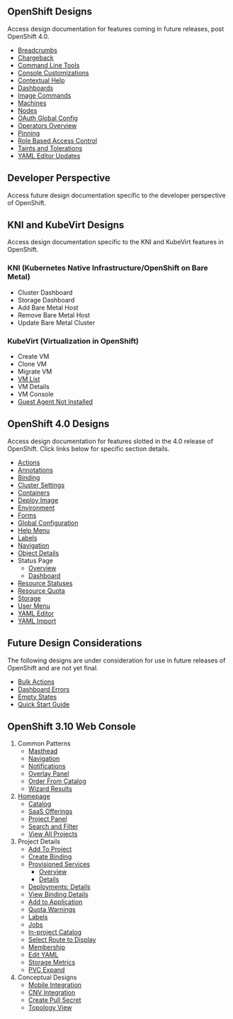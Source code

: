 ## OpenShift Designs
Access design documentation for features coming in future releases, post OpenShift 4.0.

- [Breadcrumbs](http://openshift.github.io/openshift-origin-design/web-console/future-openshift/breadcrumbs/breadcrumbs)
- [Chargeback](http://openshift.github.io/openshift-origin-design/web-console/future-openshift/chargeback/chargeback)
- [Command Line Tools](http://openshift.github.io/openshift-origin-design/web-console/future-openshift/command-line-tools/command-line-tools)
- [Console Customizations](http://openshift.github.io/openshift-origin-design/web-console/future-openshift/console-customizations/console-customizations)
- [Contextual Help](http://openshift.github.io/openshift-origin-design/web-console/future-openshift/contextual-help/contextual-help)
- [Dashboards](http://openshift.github.io/openshift-origin-design/web-console/future-openshift/dashboards/dashboards)
- [Image Commands](http://openshift.github.io/openshift-origin-design/web-console/future-openshift/image-commands/image-commands)
- [Machines](http://openshift.github.io/openshift-origin-design/web-console/future-openshift/machines/machines)
- [Nodes](http://openshift.github.io/openshift-origin-design/web-console/future-openshift/nodes/nodes)
- [OAuth Global Config](http://openshift.github.io/openshift-origin-design/web-console/future-openshift/oauth/oauth)
- [Operators Overview](http://openshift.github.io/openshift-origin-design/web-console/future-openshift/operators-overview/operators-overview)
- [Pinning](http://openshift.github.io/openshift-origin-design/web-console/future-openshift/pinning/pinning)
- [Role Based Access Control](http://openshift.github.io/openshift-origin-design/web-console/future-openshift/role-based-access-control/role-based-access-control)
- [Taints and Tolerations](http://openshift.github.io/openshift-origin-design/web-console/future-openshift/taints-tolerations/taints-tolerations)
- [YAML Editor Updates](http://openshift.github.io/openshift-origin-design/web-console/future-openshift/code-editor-updates/code-editor-updates)

## Developer Perspective
Access future design documentation specific to the developer perspective of OpenShift.


## KNI and KubeVirt Designs
Access design documentation specific to the KNI and KubeVirt features in OpenShift.

### KNI (Kubernetes Native Infrastructure/OpenShift on Bare Metal)
- Cluster Dashboard
- Storage Dashboard
- Add Bare Metal Host
- Remove Bare Metal Host
- Update Bare Metal Cluster

### KubeVirt (Virtualization in OpenShift)
- Create VM
- Clone VM
- Migrate VM
- [VM List](http://openshift.github.io/openshift-origin-design/web-console/knikubevirt/vm-list/vm-list)
- VM Details
- VM Console
- [Guest Agent Not Installed](http://openshift.github.io/openshift-origin-design/web-console/knikubevirt/guest-agent-not-installed/guest-agent-not-installed)

## OpenShift 4.0 Designs
Access design documentation for features slotted in the 4.0 release of OpenShift. Click links below for specific section details.

- [Actions](http://openshift.github.io/openshift-origin-design/web-console/4.0-designs/actions/actions)
- [Annotations](http://openshift.github.io/openshift-origin-design/web-console/4.0-designs/annotations/annotations)
- [Binding](http://openshift.github.io/openshift-origin-design//web-console/4.0-designs/binding/binding)
- [Cluster Settings](http://openshift.github.io/openshift-origin-design/web-console/4.0-designs/cluster-settings/cluster-settings)
- [Containers](http://openshift.github.io/openshift-origin-design/web-console/4.0-designs/containers/containers)
- [Deploy Image](http://openshift.github.io/openshift-origin-design/web-console/4.0-designs/deploy-image/deploy-image)
- [Environment](http://openshift.github.io/openshift-origin-design/web-console/4.0-designs/environment/environment)
- [Forms](http://openshift.github.io/openshift-origin-design/web-console/4.0-designs/forms/forms)
- [Global Configuration](http://openshift.github.io/openshift-origin-design/web-console/4.0-designs/global-config/global-config)
- [Help Menu](http://openshift.github.io/openshift-origin-design/web-console/4.0-designs/help-menu/help-menu)
- [Labels](http://openshift.github.io/openshift-origin-design/web-console/4.0-designs/labels/labels)
- [Navigation](http://openshift.github.io/openshift-origin-design/web-console/4.0-designs/navigation/navigation)
- [Object Details](http://openshift.github.io/openshift-origin-design/web-console/4.0-designs/object-details/object-details)
- Status Page
  * [Overview](http://openshift.github.io/openshift-origin-design/web-console/4.0-designs/overview/overview)
  * [Dashboard](http://openshift.github.io/openshift-origin-design/web-console/4.0-designs/dashboard/dashboard)
- [Resource Statuses](./web-console/4.0-designs/status/status.md)
- [Resource Quota](http://openshift.github.io/openshift-origin-design/web-console/4.0-designs/resource-quota/resource-quota)
- [Storage](http://openshift.github.io/openshift-origin-design/web-console/4.0-designs/storage/storage)
- [User Menu](http://openshift.github.io/openshift-origin-design/web-console/4.0-designs/user/user)
- [YAML Editor](http://openshift.github.io/openshift-origin-design/web-console/4.0-designs/edit-yaml/edit-yaml)
- [YAML Import](http://openshift.github.io/openshift-origin-design/web-console/4.0-designs/import-yaml/import-yaml)

## Future Design Considerations
The following designs are under consideration for use in future releases of OpenShift and are not yet final.

- [Bulk Actions](http://openshift.github.io/openshift-origin-design/web-console/old/bulk-actions/bulk-actions)
- [Dashboard Errors](http://openshift.github.io/openshift-origin-design/web-console/old/dashboard-errors/dashboard-errors)
- [Empty States](http://openshift.github.io/openshift-origin-design/web-console/old/empty-states/empty-states)
- [Quick Start Guide](http://openshift.github.io/openshift-origin-design/web-console/old/quick-start-guide/quick-start-guide)

## OpenShift 3.10 Web Console

1. Common Patterns
	- [Masthead](./web-console/old/patterns/masthead.md)
	- [Navigation](./web-console/old/patterns/navigation.md)
	- [Notifications](./web-console/old/patterns/notifications.md)
	- [Overlay Panel](./web-console/old/patterns/overlay-panel.md)
	- [Order From Catalog](./web-console/old/patterns/order-from-catalog.md)
	- [Wizard Results](./web-console/old/patterns/wizard-results.md)
1. [Homepage](./web-console/old/homepage/homepage.md)
	- [Catalog](./web-console/old/homepage/catalog.md)
	- [SaaS Offerings](./web-console/old/homepage/offerings.md)
	- [Project Panel](./web-console/old/homepage/project-panel.md)
	- [Search and Filter](./web-console/old/homepage/search-filter.md)
	- [View All Projects](./web-console/old/homepage/full-projects-list.md)
1. Project Details
	- [Add To Project](./web-console/old/project-details/add-to-project.md)
	- [Create Binding](./web-console/old/project-details/binding-in-project.md)
	- [Provisioned Services](./web-console/old/project-details/provisioned-services.md)
		- [Overview](./web-console/old/project-details/provisioned-services-overview.md)
		- [Details](./web-console/old/project-details/provisioned-service-details.md)
	- [Deployments: Details](./web-console/old/project-details/deployment-details.md)
	- [View Binding Details](./web-console/old/project-details/binding-details.md)
	- [Add to Application](./web-console/old/project-details/add-to-application.md)
	- [Quota Warnings](./web-console/old/project-details/quota-warnings.md)
	- [Labels](./web-console/old/project-details/labels.md)
	- [Jobs](./web-console/old/project-details/jobs.md)
	- [In-project Catalog](./web-console/old/project-details/in-project-catalog.md)
	- [Select Route to Display](./web-console/old/project-details/select-route.md)
	- [Membership](./web-console/old/project-details/membership.md)
	- [Edit YAML](./web-console/old/project-details/edit-yaml.md)
	- [Storage Metrics](./web-console/old/project-details/storage-metrics.md)
	- [PVC Expand](./web-console/old/project-details/pvc-expand.md)
1. Conceptual Designs
	- [Mobile Integration](./web-console/old/conceptual-designs/mobile.md)
	- [CNV Integration](./web-console/old/conceptual-designs/cnv.md)
	- [Create Pull Secret](./web-console/old/conceptual-designs/pull-secret.md)
	- [Topology View](./web-console/old/conceptual-designs/topology.md)

